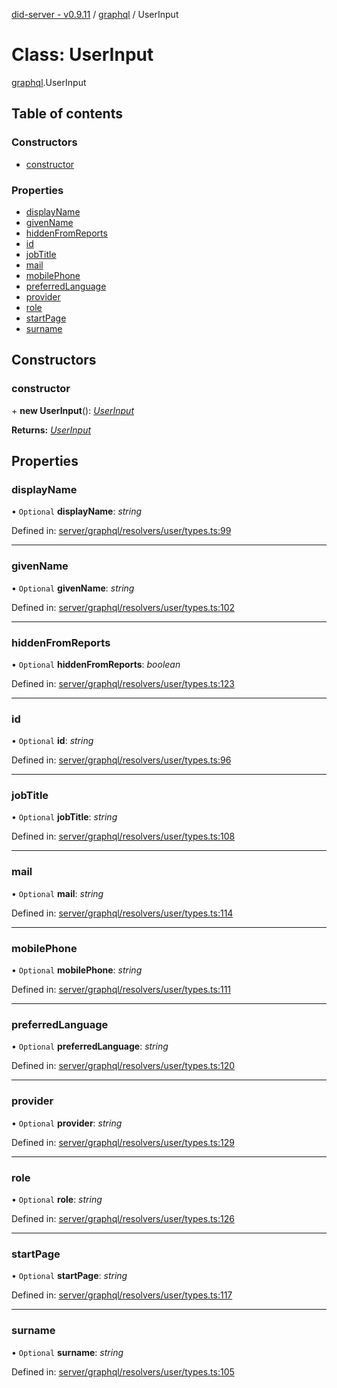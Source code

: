 [did-server - v0.9.11](../README.md) / [graphql](../modules/graphql.md) / UserInput

# Class: UserInput

[graphql](../modules/graphql.md).UserInput

## Table of contents

### Constructors

- [constructor](graphql.userinput.md#constructor)

### Properties

- [displayName](graphql.userinput.md#displayname)
- [givenName](graphql.userinput.md#givenname)
- [hiddenFromReports](graphql.userinput.md#hiddenfromreports)
- [id](graphql.userinput.md#id)
- [jobTitle](graphql.userinput.md#jobtitle)
- [mail](graphql.userinput.md#mail)
- [mobilePhone](graphql.userinput.md#mobilephone)
- [preferredLanguage](graphql.userinput.md#preferredlanguage)
- [provider](graphql.userinput.md#provider)
- [role](graphql.userinput.md#role)
- [startPage](graphql.userinput.md#startpage)
- [surname](graphql.userinput.md#surname)

## Constructors

### constructor

\+ **new UserInput**(): [*UserInput*](graphql.userinput.md)

**Returns:** [*UserInput*](graphql.userinput.md)

## Properties

### displayName

• `Optional` **displayName**: *string*

Defined in: [server/graphql/resolvers/user/types.ts:99](https://github.com/Puzzlepart/did/blob/dev/server/graphql/resolvers/user/types.ts#L99)

___

### givenName

• `Optional` **givenName**: *string*

Defined in: [server/graphql/resolvers/user/types.ts:102](https://github.com/Puzzlepart/did/blob/dev/server/graphql/resolvers/user/types.ts#L102)

___

### hiddenFromReports

• `Optional` **hiddenFromReports**: *boolean*

Defined in: [server/graphql/resolvers/user/types.ts:123](https://github.com/Puzzlepart/did/blob/dev/server/graphql/resolvers/user/types.ts#L123)

___

### id

• `Optional` **id**: *string*

Defined in: [server/graphql/resolvers/user/types.ts:96](https://github.com/Puzzlepart/did/blob/dev/server/graphql/resolvers/user/types.ts#L96)

___

### jobTitle

• `Optional` **jobTitle**: *string*

Defined in: [server/graphql/resolvers/user/types.ts:108](https://github.com/Puzzlepart/did/blob/dev/server/graphql/resolvers/user/types.ts#L108)

___

### mail

• `Optional` **mail**: *string*

Defined in: [server/graphql/resolvers/user/types.ts:114](https://github.com/Puzzlepart/did/blob/dev/server/graphql/resolvers/user/types.ts#L114)

___

### mobilePhone

• `Optional` **mobilePhone**: *string*

Defined in: [server/graphql/resolvers/user/types.ts:111](https://github.com/Puzzlepart/did/blob/dev/server/graphql/resolvers/user/types.ts#L111)

___

### preferredLanguage

• `Optional` **preferredLanguage**: *string*

Defined in: [server/graphql/resolvers/user/types.ts:120](https://github.com/Puzzlepart/did/blob/dev/server/graphql/resolvers/user/types.ts#L120)

___

### provider

• `Optional` **provider**: *string*

Defined in: [server/graphql/resolvers/user/types.ts:129](https://github.com/Puzzlepart/did/blob/dev/server/graphql/resolvers/user/types.ts#L129)

___

### role

• `Optional` **role**: *string*

Defined in: [server/graphql/resolvers/user/types.ts:126](https://github.com/Puzzlepart/did/blob/dev/server/graphql/resolvers/user/types.ts#L126)

___

### startPage

• `Optional` **startPage**: *string*

Defined in: [server/graphql/resolvers/user/types.ts:117](https://github.com/Puzzlepart/did/blob/dev/server/graphql/resolvers/user/types.ts#L117)

___

### surname

• `Optional` **surname**: *string*

Defined in: [server/graphql/resolvers/user/types.ts:105](https://github.com/Puzzlepart/did/blob/dev/server/graphql/resolvers/user/types.ts#L105)
